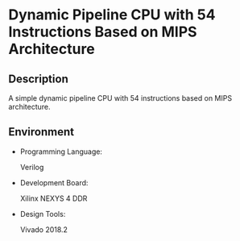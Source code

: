 # Dynamic Pipeline CPU with 54 Instructions Based on MIPS Architecture

## Description

A simple dynamic pipeline CPU with 54 instructions based on MIPS architecture.



## Environment

- Programming Language: 

    Verilog

- Development Board:

    Xilinx NEXYS 4 DDR

- Design Tools: 

    Vivado 2018.2



